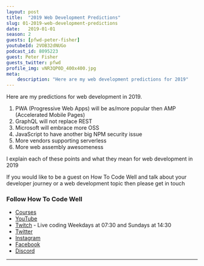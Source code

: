 ```yaml
---
layout: post
title:  "2019 Web Development Predictions"
slug: 01-2019-web-development-predictions
date:   2019-01-01
season: 2
guests: [pfwd-peter-fisher]
youtubeId: 2VOB32dNUGo
podcast_id: 8095223
guest: Peter Fisher
guests_twitter: pfwd
profile_img: vNR3QP0D_400x400.jpg
meta:
    description: "Here are my web development predictions for 2019"
---
```

Here are my predictions for web development in 2019.

1) PWA (Progressive Web Apps) will be as/more popular then AMP (Accelerated Mobile Pages)
2) GraphQL will not replace REST
3) Microsoft will embrace more OSS
4) JavaScript to have another big NPM security issue
5) More vendors supporting serverless
6) More web assembly awesomeness

I explain each of these points and what they mean for web development in 2019

If you would like to be a guest on How To Code Well and talk about your developer journey or a web development topic then please get in touch

### Follow How To Code Well
- [Courses](http://howtocodewell.net)
- [YouTube](http://youtube.com/howtocodewell)
- [Twitch](http://twitch.tv/howtocodewell) - Live coding Weekdays at 07:30 and Sundays at 14:30
- [Twitter](https://twitter.com/howtocodewell)
- [Instagram](http://instagram.com/howtocodewell/)
- [Facebook](http://facebook.com/howtocodewell/)
- [Discord](http://howtocodewell.net/discord)

-------------------------------
